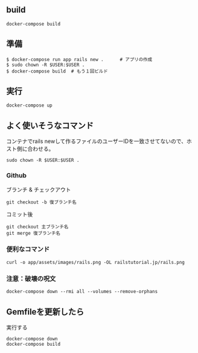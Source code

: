 

## build

    docker-compose build


## 準備

    $ docker-compose run app rails new .      # アプリの作成
    $ sudo chown -R $USER:$USER .
    $ docker-compose build  # もう１回ビルド


## 実行

    docker-compose up

## よく使いそうなコマンド

コンテナでrails newして作るファイルのユーザーIDを一致させてないので、ホスト側に合わせる。

    sudo chown -R $USER:$USER .

### Github

ブランチ & チェックアウト

    git checkout -b 復ブランチ名

コミット後

    git checkout 主ブランチ名
    git merge 復ブランチ名

### 便利なコマンド

    curl -o app/assets/images/rails.png -OL railstutorial.jp/rails.png

### **注意**：破壊の呪文

    docker-compose down --rmi all --volumes --remove-orphans
## Gemfileを更新したら

実行する

    docker-compose down
    docker-compose build

